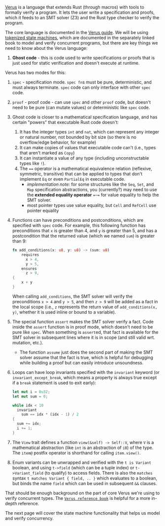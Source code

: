 [Verus](https://github.com/verus-lang/verus) is a language that extends Rust
(through macros) with tools to formally verify a program.  It lets the user
write a specification and proofs, which it feeds to an SMT solver (Z3) and the
Rust type checker to verify the program.

The core language is documented in the [Verus guide](https://verus-lang.github.io/verus/guide/).
We will be using [tokenized state machines](https://verus-lang.github.io/verus/state_machines/intro.html),
which are documented in the separately linked book to model and verify concurrent
programs, but there are key things we need to know about the Verus language:

1. **Ghost code** - this is code used to write specifications or proofs that is
  just used for static verification and doesn't execute at runtime.

  Verus has two modes for this:
  1. `spec` - specification mode.  `spec fn`s must be pure, deterministic, and
     must always terminate.  `spec` code can only interface with other `spec` code.
  2. `proof` - proof code - can use `spec` and other `proof` code, but doesn't need
     to be pure (can mutate values) or deterministic like `spec` code.

2. Ghost code is closer to a mathematical specification language, and has certain
   "powers" that executable Rust code doesn't:
   1. It has the integer types `int` and `nat`, which can represent any integer
      or natural number, not bounded by bit size (so there is no overflow/edge
      behavior, for example)
   2. It can make copies of values that executable code can't (i.e., types that
      aren't marked as `Copy`)
   3. It can instantiate a value of any type (including unconstructable types
      like `!`).
   4. The `==` operator is a mathematical equivalence relation (reflexive,
      symmetric, transitive) that can be applied to types that don't implement
      `Eq` or even `PartialEq` in executable code.
      - *implementation note:* for some structures like the `Seq`, `Set`, and `Map`
        specification abstractions, you (currently?) may need to use the
        **extended equality operator** `=~=` for value equality to help the SMT solver.
      - most pointer types use value equality, but `Cell` and `RefCell` use pointer equality

3. Functions can have preconditions and postconditions, which are specified with
   `spec` code.  For example, this following function has preconditions that `x`
   is greater than 4, and `y` is greater than 5, and has a postcondition that
   the returned value (which we named `sum`) is greater than 9:

   ```rs
   fn add_conditions(x: u8, y: u8) -> (sum: u8)
       requires
         x > 4,
         y > 5,
       ensures
         z > 9,
   {
       x + y
   }
   ```

   When calling `add_conditions`, the SMT solver will verify the preconditions
   `x > 4` and `y > 5`, and then `z > 9` will be added as a fact in the local
   scope (i.e., `z` represents the return value of `add_conditions(x, y)`, whether
   it is used inline or bound to a variable).

4. The special function `assert` makes the SMT solver verify a fact.  Code inside the
   `assert` function is in proof mode, which doesn't need to be pure like `spec`.
   When something is `assert`ed, that fact is available for the SMT solver in subsequent
   lines where it is in scope (and still valid wrt. mutation, etc.).

   - The function `assume` just does the second part of making the SMT solver assume
     that the fact is true, which is helpful for debugging while building a proof but
     can easily introduce unsoundness.

5. Loops can have loop invariants specified with the `invariant` keyword (or
   `invariant_except_break`, which means a property is always true except if
   a `break` statement is used to exit early):

   ```rs
   let mut i = 0u32;
   let mut sum = 0;

   while idx < 10
     invariant
       sum == idx * (idx - 1) / 2
   {
     sum += idx;
     i += 1;
   }

   ```

6. The `View` trait defines a function `view(&self) -> Self::V`, where `V` is a
   mathematical abstraction (like `int` is an abstraction of `i8`) of the type.
   The `item@` postfix operator is shorthand for calling `item.view()`.

7. Enum variants can be unwrapped and verified with the `t is Variant` boolean,
   and using `t->field` (which can be a tuple index) or `t->Variant_field`
   (to qualify) to access fields.  There is also the `matches` syntax
   `t matches Variant { field, .. }` which evaluates to a boolean, but binds
   the name `field` which can be used in subsequent `&&` clauses.

That should be enough background on the part of core Verus we're using to verify
concurrent types.  The [`Verus reference book`](https://verus-lang.github.io/verus/guide/overview.html)
is helpful for a more in-depth reference.

The next page will cover the state machine functionality that helps us model
and verify concurrency.
